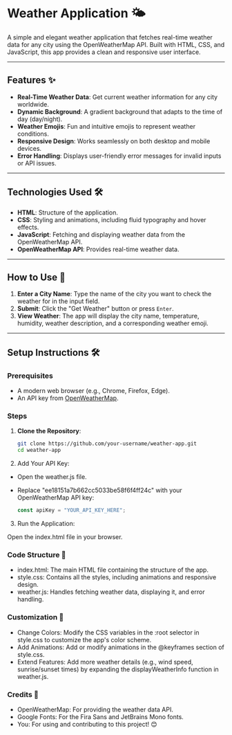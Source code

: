 # Weather Application 🌤️

A simple and elegant weather application that fetches real-time weather data for any city using the OpenWeatherMap API. Built with HTML, CSS, and JavaScript, this app provides a clean and responsive user interface.

---

## Features ✨

- **Real-Time Weather Data**: Get current weather information for any city worldwide.
- **Dynamic Background**: A gradient background that adapts to the time of day (day/night).
- **Weather Emojis**: Fun and intuitive emojis to represent weather conditions.
- **Responsive Design**: Works seamlessly on both desktop and mobile devices.
- **Error Handling**: Displays user-friendly error messages for invalid inputs or API issues.

---

## Technologies Used 🛠️

- **HTML**: Structure of the application.
- **CSS**: Styling and animations, including fluid typography and hover effects.
- **JavaScript**: Fetching and displaying weather data from the OpenWeatherMap API.
- **OpenWeatherMap API**: Provides real-time weather data.

---

## How to Use 🚀

1. **Enter a City Name**: Type the name of the city you want to check the weather for in the input field.
2. **Submit**: Click the "Get Weather" button or press `Enter`.
3. **View Weather**: The app will display the city name, temperature, humidity, weather description, and a corresponding weather emoji.

---

## Setup Instructions 🛠️

### Prerequisites
- A modern web browser (e.g., Chrome, Firefox, Edge).
- An API key from [OpenWeatherMap](https://openweathermap.org/api).

### Steps
1. **Clone the Repository**:
   ```bash
   git clone https://github.com/your-username/weather-app.git
   cd weather-app

2. Add Your API Key:

- Open the weather.js file.
- Replace "ee18151a7b662cc5033be58f6f4ff24c" with your OpenWeatherMap API key:

    ```javascript
    const apiKey = "YOUR_API_KEY_HERE";

3. Run the Application:

Open the index.html file in your browser.

### Code Structure 📂
- index.html: The main HTML file containing the structure of the app.
- style.css: Contains all the styles, including animations and responsive design.
- weather.js: Handles fetching weather data, displaying it, and error handling.

### Customization 🎨
- Change Colors: Modify the CSS variables in the :root selector in style.css to customize the app's color scheme.
- Add Animations: Add or modify animations in the @keyframes section of style.css.
- Extend Features: Add more weather details (e.g., wind speed, sunrise/sunset times) by expanding the displayWeatherInfo function in weather.js.


### Credits 🙌
- OpenWeatherMap: For providing the weather data API.
- Google Fonts: For the Fira Sans and JetBrains Mono fonts.
- You: For using and contributing to this project! 😊